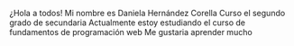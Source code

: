 ¿Hola a todos! 
Mi nombre es Daniela Hernández Corella
Curso el segundo grado de secundaria
Actualmente estoy estudiando el curso de fundamentos de programación web
Me gustaria aprender mucho 
